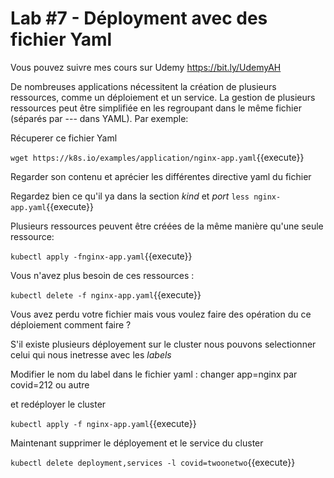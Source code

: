 # Lab #7 - Déployment avec des fichier Yaml

Vous pouvez suivre mes cours sur Udemy
https://bit.ly/UdemyAH

De nombreuses applications nécessitent la création de plusieurs ressources, comme un déploiement et un service. La gestion de plusieurs ressources peut être simplifiée en les regroupant dans le même fichier (séparés par --- dans YAML). Par exemple:

Récuperer ce fichier Yaml

`wget https://k8s.io/examples/application/nginx-app.yaml`{{execute}}

Regarder son contenu et aprécier les différentes directive yaml du fichier

Regardez bien ce qu'il ya dans la section _kind_ et _port_
`less nginx-app.yaml`{{execute}}

Plusieurs ressources peuvent être créées de la même manière qu'une seule ressource:

`kubectl apply -fnginx-app.yaml`{{execute}}

Vous n'avez plus besoin de ces ressources :

`kubectl delete -f nginx-app.yaml`{{execute}}

Vous avez perdu votre fichier mais vous voulez faire des opération du ce déploiement comment faire ?

S'il existe plusieurs déployement sur le cluster nous pouvons selectionner celui qui nous inetresse avec les _labels_

Modifier le nom du label dans le fichier yaml :
changer app=nginx par covid=212 ou autre

et redéployer le cluster

`kubectl apply -f nginx-app.yaml`{{execute}}

Maintenant supprimer le déployement et le service du cluster

`kubectl delete deployment,services -l covid=twoonetwo`{{execute}}
